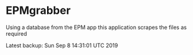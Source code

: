 # EPMgrabber
Using a database from the EPM app this application scrapes the files as required


Latest backup: Sun Sep 8 14:31:01 UTC 2019
